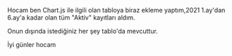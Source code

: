 Hocam ben Chart.js ile ilgili olan tabloya biraz ekleme yaptım,2021 1.ay'dan 6.ay'a kadar olan tüm "Aktiv" kayıtları aldım.

Onun dışında istediğiniz her şey tablo'da mevcuttur.

İyi günler hocam
